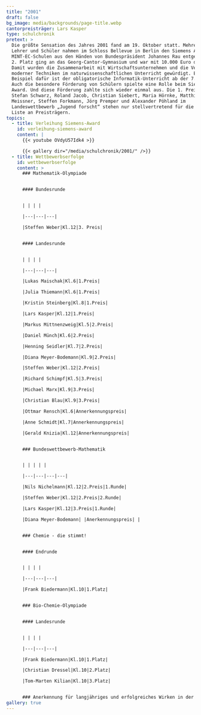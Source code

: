 ```yaml
---
title: "2001"
draft: false
bg_image: media/backgrounds/page-title.webp
cantorpreisträger: Lars Kasper
type: schulchronik
pretext: >
  Die größte Sensation des Jahres 2001 fand am 19. Oktober statt. Mehrere
  Lehrer und Schüler nahmen im Schloss Bellevue in Berlin den Siemens Award für
  MINT-EC-Schulen aus den Händen von Bundespräsident Johannes Rau entgegen. Der
  2. Platz ging an das Georg-Cantor-Gymnasium und war mit 10.000 Euro dotiert.
  Damit wurden die Zusammenarbeit mit Wirtschaftsunternehmen und die Verwendung
  moderner Techniken im naturwissenschaftlichen Unterricht gewürdigt. Ein
  Beispiel dafür ist der obligatorische Informatik-Unterricht ab der 7. Klasse.
  Auch die besondere Förderung von Schülern spielte eine Rolle beim Siemens
  Award. Und diese Förderung zahlte sich wieder einmal aus. Die 1. Preise von
  Stefan Schwarz, Roland Jacob, Christian Siebert, Maria Hörnke, Matthias
  Meissner, Steffen Forkmann, Jörg Premper und Alexander Pöhland im
  Landeswettbewerb „Jugend forscht“ stehen nur stellvertretend für die lange
  Liste an Preisträgern.
topics:
  - title: Verleihung Siemens-Award
    id: verleihung-siemens-award
    content: |
      {{< youtube OVdyU57Idk4 >}}

      {{< gallery dir="/media/schulchronik/2001/" />}}
  - title: Wettbewerbserfolge
    id: wettbewerbserfolge
    content: >
      ### Mathematik-Olympiade


      #### Bundesrunde


      | | | |

      |---|---|---|

      |Steffen Weber|Kl.12|3. Preis|


      #### Landesrunde


      | | | |

      |---|---|---|

      |Lukas Maischak|Kl.6|1.Preis|

      |Julia Thiemann|Kl.6|1.Preis|

      |Kristin Steinberg|Kl.8|1.Preis|

      |Lars Kasper|Kl.12|1.Preis|

      |Markus Mittnenzweig|Kl.5|2.Preis|

      |Daniel Münch|Kl.6|2.Preis|

      |Henning Seidler|Kl.7|2.Preis|

      |Diana Meyer-Bodemann|Kl.9|2.Preis|

      |Steffen Weber|Kl.12|2.Preis|

      |Richard Schimpf|Kl.5|3.Preis|

      |Michael Marx|Kl.9|3.Preis|

      |Christian Blau|Kl.9|3.Preis|

      |Ottmar Rensch|Kl.6|Annerkennungspreis|

      |Anne Schmidt|Kl.7|Annerkennungspreis|

      |Gerald Knizia|Kl.12|Annerkennungspreis|


      ### Bundeswettbewerb-Mathematik


      | | | | |

      |---|---|---|---|

      |Nils Nichelmann|Kl.12|2.Preis|1.Runde|

      |Steffen Weber|Kl.12|2.Preis|2.Runde|

      |Lars Kasper|Kl.12|3.Preis|1.Runde|

      |Diana Meyer-Bodemann| |Anerkennungspreis| |


      ### Chemie - die stimmt!


      #### Endrunde


      | | | |

      |---|---|---|

      |Frank Biedermann|Kl.10|1.Platz|


      ### Bio-Chemie-Olympiade


      #### Landesrunde


      | | | |

      |---|---|---|

      |Frank Biedermann|Kl.10|1.Platz|

      |Christian Dressel|Kl.10|2.Platz|

      |Tom-Marten Kilian|Kl.10|3.Platz|


      ### Anerkennung für langjähriges und erfolgreiches Wirken in der Schülerförderung auf mathematischem Gebiet erhielten: Dieter Kammel
gallery: true
---
```




